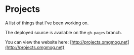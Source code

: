 # Projects

A list of things that I've been working on.

The deployed source is available on the `gh-pages` branch.

You can view the website here: [http://projects.omgmog.net](http://projects.omgmog.net)
